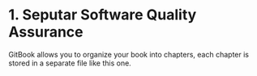 # 1. Seputar Software Quality Assurance

GitBook allows you to organize your book into chapters, each chapter is stored in a separate file like this one.

